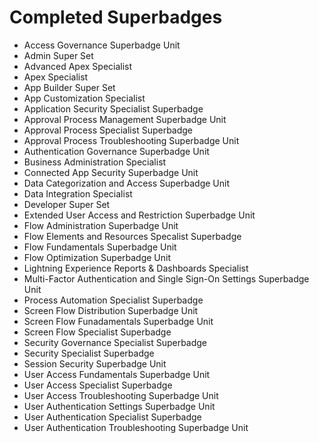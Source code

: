 # Completed Superbadges

- Access Governance Superbadge Unit
- Admin Super Set
- Advanced Apex Specialist
- Apex Specialist
- App Builder Super Set
- App Customization Specialist
- Application Security Specialist Superbadge
- Approval Process Management Superbadge Unit
- Approval Process Specialist Superbadge
- Approval Process Troubleshooting Superbadge Unit
- Authentication Governance Superbadge Unit
- Business Administration Specialist
- Connected App Security Superbadge Unit
- Data Categorization and Access Superbadge Unit
- Data Integration Specialist
- Developer Super Set
- Extended User Access and Restriction Superbadge Unit
- Flow Administration Superbadge Unit
- Flow Elements and Resources Specalist Superbadge
- Flow Fundamentals Superbadge Unit
- Flow Optimization Superbadge Unit
- Lightning Experience Reports & Dashboards Specialist
- Multi-Factor Authentication and Single Sign-On Settings Superbadge Unit
- Process Automation Specialist Superbadge
- Screen Flow Distribution Superbadge Unit
- Screen Flow Funadamentals Superbadge Unit
- Screen Flow Specialist Superbadge
- Security Governance Specialist Superbadge
- Security Specialist Superbadge
- Session Security Superbadge Unit
- User Access Fundamentals Superbadge Unit
- User Access Specialist Superbadge
- User Access Troubleshooting Superbadge Unit
- User Authentication Settings Superbadge Unit
- User Authentication Specialist Superbadge
- User Authentication Troubleshooting Superbadge Unit
